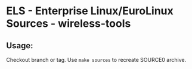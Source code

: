 # ELS - Enterprise Linux/EuroLinux Sources - wireless-tools
 
## Usage:
  Checkout branch or tag. Use `make sources` to recreate  SOURCE0 archive.
